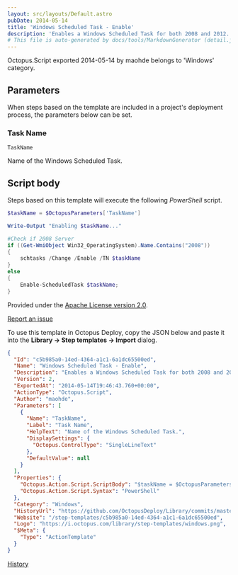 ```yaml
---
layout: src/layouts/Default.astro
pubDate: 2014-05-14
title: 'Windows Scheduled Task - Enable'
description: 'Enables a Windows Scheduled Task for both 2008 and 2012.'
# This file is auto-generated by docs/tools/MarkdownGenerator (detail.js)
---
```


Octopus.Script exported 2014-05-14 by maohde belongs to 'Windows' category.

## Parameters

When steps based on the template are included in a project's deployment process, the parameters below can be set.


<div class="param">

### Task Name

`TaskName`

Name of the Windows Scheduled Task.

</div>
        

## Script body

Steps based on this template will execute the following *PowerShell* script.

```PowerShell
$taskName = $OctopusParameters['TaskName']Write-Output "Enabling $taskName..."#Check if 2008 Serverif ((Get-WmiObject Win32_OperatingSystem).Name.Contains("2008")){    schtasks /Change /Enable /TN $taskName}else{    Enable-ScheduledTask $taskName;}
```

Provided under the [Apache License version 2.0](https://github.com/OctopusDeploy/Library/blob/master/LICENSE.txt).

[Report an issue](https://github.com/OctopusDeploy/Library/issues/new?assignees=&labels=&projects=&template=bug-report.yml&title=Issue%20with%20Windows%20Scheduled%20Task%20-%20Enable&step-template=Windows%20Scheduled%20Task%20-%20Enable)

<div class="get-json">

To use this template in Octopus Deploy, copy the JSON below and paste it into the **Library → Step templates → Import** dialog.

```json
{
  "Id": "c5b985a0-14ed-4364-a1c1-6a1dc65500ed",
  "Name": "Windows Scheduled Task - Enable",
  "Description": "Enables a Windows Scheduled Task for both 2008 and 2012.",
  "Version": 2,
  "ExportedAt": "2014-05-14T19:46:43.760+00:00",
  "ActionType": "Octopus.Script",
  "Author": "maohde",
  "Parameters": [
    {
      "Name": "TaskName",
      "Label": "Task Name",
      "HelpText": "Name of the Windows Scheduled Task.",
      "DisplaySettings": {
        "Octopus.ControlType": "SingleLineText"
      },
      "DefaultValue": null
    }
  ],
  "Properties": {
    "Octopus.Action.Script.ScriptBody": "$taskName = $OctopusParameters['TaskName']\r\rWrite-Output \"Enabling $taskName...\"\r\r#Check if 2008 Server\rif ((Get-WmiObject Win32_OperatingSystem).Name.Contains(\"2008\"))\r{\r    schtasks /Change /Enable /TN $taskName\r}\relse\r{\r    Enable-ScheduledTask $taskName;\r}",
    "Octopus.Action.Script.Syntax": "PowerShell"
  },
  "Category": "Windows",
  "HistoryUrl": "https://github.com/OctopusDeploy/Library/commits/master/step-templates//opt/buildagent/work/75443764cd38076d/step-templates/windows-scheduled-task-enable.json",
  "Website": "/step-templates/c5b985a0-14ed-4364-a1c1-6a1dc65500ed",
  "Logo": "https://i.octopus.com/library/step-templates/windows.png",
  "$Meta": {
    "Type": "ActionTemplate"
  }
}
```

[History](https://github.com/OctopusDeploy/Library/commits/master/step-templates/https://github.com/OctopusDeploy/Library/commits/master/step-templates//opt/buildagent/work/75443764cd38076d/step-templates/windows-scheduled-task-enable.json)

</div>
